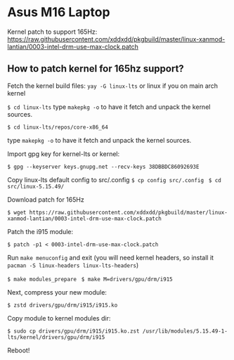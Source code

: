 # Asus M16 Laptop

Kernel patch to support 165Hz:
https://raw.githubusercontent.com/xddxdd/pkgbuild/master/linux-xanmod-lantian/0003-intel-drm-use-max-clock.patch

## How to patch kernel for 165hz support?

Fetch the kernel build files:
`yay -G linux-lts` or linux if you on main arch kernel

`$ cd linux-lts`
type `makepkg -o` to have it fetch and unpack the kernel sources.

`$ cd linux-lts/repos/core-x86_64`


type `makepkg -o` to have it fetch and unpack the kernel sources. 

Import gpg key for kernel-lts or kernel:

`$ gpg --keyserver keys.gnupg.net --recv-keys 38DBBDC86092693E`


Copy linux-lts default config to src/.config
`$ cp config src/.config `
`$ cd src/linux-5.15.49/ `
 
Download patch for 165Hz

`$ wget https://raw.githubusercontent.com/xddxdd/pkgbuild/master/linux-xanmod-lantian/0003-intel-drm-use-max-clock.patch`

Patch the i915 module:

`$ patch -p1 < 0003-intel-drm-use-max-clock.patch`

Run `make menuconfig` and exit  (you will need kernel headers, so install it `pacman -S linux-headers linux-lts-headers`)

`$ make modules_prepare `
`$ make M=drivers/gpu/drm/i915`

Next, compress your new module:

`$ zstd drivers/gpu/drm/i915/i915.ko`

Copy module to kernel modules dir:

`$ sudo cp drivers/gpu/drm/i915/i915.ko.zst /usr/lib/modules/5.15.49-1-lts/kernel/drivers/gpu/drm/i915`

Reboot!
